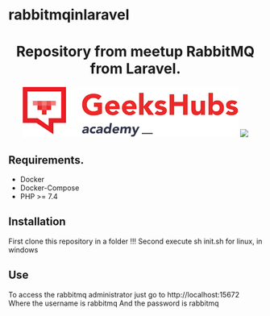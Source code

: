 # rabbitmqinlaravel
<h1 align="center">
 Repository from meetup RabbitMQ from Laravel.
</h1>

<p align="center">
    <img src="https://github.com/GeeksHubsAcademy/2020-geekshubs-media/blob/master/image/logo.png">	
    <img src= "https://cdn.okitup.com/wp-content/uploads/2019/10/logo_laravel-300x111.png">
</p>





## Requirements.
* Docker
* Docker-Compose
* PHP >= 7.4


## Installation
First clone this repository in a folder !!!
Second execute sh init.sh for linux, in windows 


## Use
To access the rabbitmq administrator just go to http://localhost:15672  
Where the username is rabbitmq
And the password is rabbitmq
